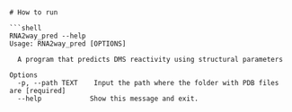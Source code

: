 ```


# How to run 

```shell
RNA2way_pred --help
Usage: RNA2way_pred [OPTIONS]

  A program that predicts DMS reactivity using structural parameters

Options
  -p, --path TEXT    Input the path where the folder with PDB files are [required]
  --help            Show this message and exit.
```
